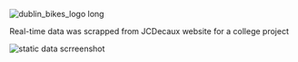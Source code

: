 
![dublin_bikes_logo long](https://user-images.githubusercontent.com/24633926/28886789-9c7feaf4-77b2-11e7-875b-f8b2fab128d7.jpg)

 
 Real-time data was scrapped from JCDecaux website for a college project
 
 
![static data scrreenshot](https://user-images.githubusercontent.com/24633926/28886389-3d8132d4-77b1-11e7-9da5-c0ef0492737b.png)
